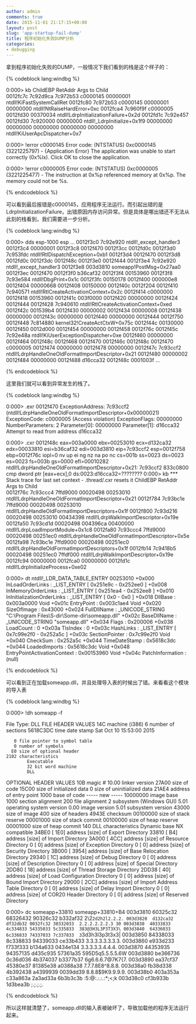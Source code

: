 ```yaml
---
author: admin
comments: true
date: 2015-11-01 21:17:15+00:00
layout: post
slug: 'app-startup-fail-dump'
title: 程序初始化失败DUMP分析
categories:
- debugging
---
```


拿到程序初始化失败的DUMP，一般情况下我们看到的栈是这个样子的：

{% codeblock lang:windbg %}

0:000> kb
ChildEBP RetAddr  Args to Child              
0012fc7c 7c92d9ca 7c972b53 c0000145 00000001 ntdll!KiFastSystemCallRet
0012fc80 7c972b53 c0000145 00000001 00000000 ntdll!NtRaiseHardError+0xc
0012fca4 7c960f9f c0000005 0012fd30 00370034 ntdll!LdrpInitializationFailure+0x2d
0012fd1c 7c92e457 0012fd30 7c920000 00000000 ntdll!_LdrpInitialize+0x1f9
00000000 00000000 00000000 00000000 00000000 ntdll!KiUserApcDispatcher+0x7

0:000> !error c0000145
Error code: (NTSTATUS) 0xc0000145 (3221225797) - {Application Error}  The application was unable to start correctly (0x%lx). Click OK to close the application.

0:000> !error c0000005
Error code: (NTSTATUS) 0xc0000005 (3221225477) - The instruction at 0x%p referenced memory at 0x%p. The memory could not be %s.

{% endcodeblock %}

可以看到最后报错是c0000145，应用程序无法运行。而引起出错的是LdrpInitializationFailure，出错原因内存访问异常。但是具体是哪出错还不无法从此刻的栈看到，我们需要进一步分析。

{% codeblock lang:windbg %}

0:000> dds esp-1000 esp
...
0012f3c0  7c92e920 ntdll!_except_handler3
0012f3c4  00000001
0012f3c8  0012f470
0012f3cc  0012fd0c
0012f3d0  7c953fdc ntdll!RtlDispatchException+0xb1
0012f3d4  0012f470
0012f3d8  0012fd0c
0012f3dc  0012f48c
0012f3e0  0012f444
0012f3e4  7c92e920 ntdll!_except_handler3
0012f3e8  003d3810 someapp!PostMsg+0x27aa0
0012f3ec  0012f470
0012f3f0  b36caf32
0012f3f4  00153960
0012f3f8  7c93e584 ntdll!DbgPrint+0x1c
0012f3fc  00150178
0012f400  000000e8
0012f404  00000668
0012f408  00150000
0012f40c  0012f204
0012f410  7c940571 ntdll!RtlCreateActivationContext+0x2c
0012f414  c0000000
0012f418  00153960
0012f41c  003f0000
0012f420  00000000
0012f424  0012f444
0012f428  7c940610 ntdll!RtlCreateActivationContext+0xed
0012f42c  001539b4
0012f430  00000002
0012f434  00000008
0012f438  00000000
0012f43c  00000000
0012f440  00000000
0012f444  0012f750
0012f448  7c814880 kernel32!CreateActCtxW+0x75c
0012f44c  00130000
0012f450  0012d000
0012f454  00000000
0012f458  0012f76c
0012f45c  7c92e48a ntdll!KiUserExceptionDispatcher+0xe
0012f460  00000000
0012f464  0012f48c
0012f468  0012f470
0012f46c  0012f48c
0012f470  c0000005
0012f474  00000000
0012f478  00000000
0012f47c  7c93ccf2 ntdll!LdrpHandleOneOldFormatImportDescriptor+0x21
0012f480  00000002
0012f484  00000000
0012f488  d16cca32
0012f48c  0001003f
...

{% endcodeblock %}

这里我们就可以看到异常发生的栈了。

{% codeblock lang:windbg %}

0:000> .exr 0012f470
ExceptionAddress: 7c93ccf2 (ntdll!LdrpHandleOneOldFormatImportDescriptor+0x00000021)
   ExceptionCode: c0000005 (Access violation)
  ExceptionFlags: 00000000
NumberParameters: 2
   Parameter[0]: 00000000
   Parameter[1]: d16cca32
Attempt to read from address d16cca32

0:000> .cxr 0012f48c
eax=003a0000 ebx=00253010 ecx=d132ca32 edx=00033810 esi=b36caf32 edi=003d3810
eip=7c93ccf2 esp=0012f758 ebp=0012f76c iopl=0         nv up ei ng nz na po nc
cs=001b  ss=0023  ds=0023  es=0023  fs=003b  gs=0000             efl=00010282
ntdll!LdrpHandleOneOldFormatImportDescriptor+0x21:
7c93ccf2 833c0800        cmp     dword ptr [eax+ecx],0 ds:0023:d16cca32=????????
0:000> kb
  *** Stack trace for last set context - .thread/.cxr resets it
ChildEBP RetAddr  Args to Child              
0012f76c 7c93ccc4 7ffd9000 00020498 00253010 ntdll!LdrpHandleOneOldFormatImportDescriptor+0x21
0012f784 7c93bc1e 7ffd9000 00020498 00253010 ntdll!LdrpHandleOldFormatImportDescriptors+0x1f
0012f800 7c93d216 00020498 00253010 00434398 ntdll!LdrpWalkImportDescriptor+0x19e
0012fa50 7c93cd1d 00020498 004396ca 00400000 ntdll!LdrpLoadImportModule+0x1c8
0012fa80 7c93ccc4 7ffd9000 00020498 00251ec0 ntdll!LdrpHandleOneOldFormatImportDescriptor+0x5e
0012fa98 7c93bc1e 7ffd9000 00020498 00251ec0 ntdll!LdrpHandleOldFormatImportDescriptors+0x1f
0012fb14 7c9418b5 00020498 00251ec0 7ffdf000 ntdll!LdrpWalkImportDescriptor+0x19e
0012fc94 00000000 0012fca0 00000000 0012fd1c ntdll!LdrpInitializeProcess+0xe02

0:000> dt ntdll!_LDR_DATA_TABLE_ENTRY 00253010 
   +0x000 InLoadOrderLinks : _LIST_ENTRY [ 0x251e9c - 0x252ee0 ]
   +0x008 InMemoryOrderLinks : _LIST_ENTRY [ 0x251ea4 - 0x252ee8 ]
   +0x010 InInitializationOrderLinks : _LIST_ENTRY [ 0x0 - 0x0 ]
   +0x018 DllBase          : 0x003a0000 Void
   +0x01c EntryPoint       : 0x003c1ae4 Void
   +0x020 SizeOfImage      : 0x43000
   +0x024 FullDllName      : _UNICODE_STRING "C:\Program Files\S-dir\Some-dir\someapp.dll"
   +0x02c BaseDllName      : _UNICODE_STRING "someapp.dll"
   +0x034 Flags            : 0x200006
   +0x038 LoadCount        : 0
   +0x03a TlsIndex         : 0
   +0x03c HashLinks        : _LIST_ENTRY [ 0x7c99e2f0 - 0x252a5c ]
   +0x03c SectionPointer   : 0x7c99e2f0 Void
   +0x040 CheckSum         : 0x252a5c
   +0x044 TimeDateStamp    : 0x5618c3dc
   +0x044 LoadedImports    : 0x5618c3dc Void
   +0x048 EntryPointActivationContext : 0x00153960 Void
   +0x04c PatchInformation : (null) 
   
{% endcodeblock %}

可以看到正在加载someapp.dll，并且处理导入表的时候出了错。来看看这个模块的导入表

{% codeblock lang:windbg %}

0:000> !dh someapp -f

File Type: DLL
FILE HEADER VALUES
     14C machine (i386)
       6 number of sections
5618C3DC time date stamp Sat Oct 10 15:53:00 2015

       0 file pointer to symbol table
       0 number of symbols
      E0 size of optional header
    2102 characteristics
            Executable
            32 bit word machine
            DLL

OPTIONAL HEADER VALUES
     10B magic #
   10.00 linker version
   27A00 size of code
   15C00 size of initialized data
       0 size of uninitialized data
   21AE4 address of entry point
    1000 base of code
         ----- new -----
10000000 image base
    1000 section alignment
     200 file alignment
       2 subsystem (Windows GUI)
    5.01 operating system version
    0.00 image version
    5.01 subsystem version
   43000 size of image
     400 size of headers
   4943E checksum
00100000 size of stack reserve
00001000 size of stack commit
00100000 size of heap reserve
00001000 size of heap commit
     140  DLL characteristics
            Dynamic base
            NX compatible
   34BE0 [     1E0] address [size] of Export Directory
   33810 [      B4] address [size] of Import Directory
   3A000 [     4CC] address [size] of Resource Directory
       0 [       0] address [size] of Exception Directory
       0 [       0] address [size] of Security Directory
   3B000 [    3954] address [size] of Base Relocation Directory
   29340 [      1C] address [size] of Debug Directory
       0 [       0] address [size] of Description Directory
       0 [       0] address [size] of Special Directory
   2DD80 [      18] address [size] of Thread Storage Directory
   2DD38 [      40] address [size] of Load Configuration Directory
       0 [       0] address [size] of Bound Import Directory
   29000 [     2CC] address [size] of Import Address Table Directory
       0 [       0] address [size] of Delay Import Directory
       0 [       0] address [size] of COR20 Header Directory
       0 [       0] address [size] of Reserved Directory

0:000> dc someapp+33810 someapp+33810+B4
003d3810  60325c32 68326432 90326c32 b332af32  2\2`2d2h2l2.2.2.
003d3820  d132ca32 df32db32 0032fc32 30332033  2.2.2.2.2.2.3 30
003d3830  40333833 4c334833 54335033 5c335833  383@3H3L3P3T3X3\
003d3840  64336033 6c336833 74337033 7c337833  3`3d3h3l3p3t3x3|
003d3850  84338033 8c338833 94339033 ce33b433  3.3.3.3.3.3.3.3.
003d3860  e933d233 f733f333 b134a633 0434e134  3.3.3.3.3.4.4.4.
003d3870  44353935 94357135 d435c935 57361a35  595D5q5.5.5.5.6W
003d3880  be366736 0c36d036 4b374037 b3377b37  6g6.6.6.7@7K7{7.
003d3890  ea37cf37 45380e37 81385e38 a0388a38  7.7.7.8E8^8.8.8.
003d38a0  fb38d338 4b392438 a4399939 0039dd39  8.8.8$9K9.9.9.9.
003d38b0  403a353a c33a863a 2a3ad33a 6b3b3c3b  :5:@:.:.:.:*;<;k
003d38c0  cf3b933b 1d3bea3b                    ;.;.;.;.

{% endcodeblock %}

所以这样就清楚了，someapp.dll的输入表被破坏了，导致加载他的程序无法运行起来。